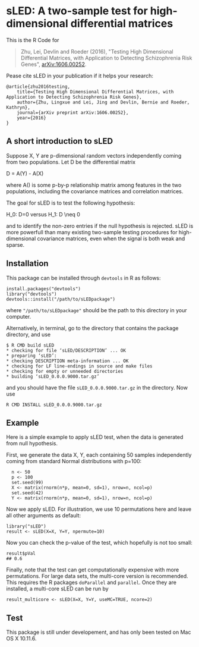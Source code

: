 # sLED: A two-sample test for high-dimensional differential matrices

This is the R Code for
> Zhu, Lei, Devlin and Roeder (2016), "Testing High Dimensional Differential Matrices, with Application to Detecting Schizophrenia Risk Genes", [arXiv:1606.00252](https://arxiv.org/abs/1606.00252).

Pease cite sLED in your publication if it helps your research:
```
@article{zhu2016testing,
    title={Testing High Dimensional Differential Matrices, with Application to Detecting Schizophrenia Risk Genes},
    author={Zhu, Lingxue and Lei, Jing and Devlin, Bernie and Roeder, Kathryn},
    journal={arXiv preprint arXiv:1606.00252},
    year={2016}
}
```

## A short introduction to sLED
Suppose X, Y are p-dimensional random vectors independently coming from two populations.
Let D be the differential matrix

D = A(Y) - A(X)

where A() is some p-by-p relationship matrix among features in the two populations, including the covariance matrices and correlation matrices. 

The goal for sLED is to test the following hypothesis:

H_0: D=0 versus H_1: D \neq 0

and to identify the non-zero entries if the null hypothesis is rejected. sLED is more powerfull than many existing two-sample testing procedures for high-dimensional covariance matrices, even when the signal is both weak and sparse.


## Installation
This package can be installed through `devtools` in R as follows:
```{r}
install.packages("devtools")
library("devtools")
devtools::install("/path/to/sLEDpackage")
```
where `"/path/to/sLEDpackage"` should be the path to this directory in your computer.

Alternatively, in terminal, go to the directory that contains the package directory, and use
```
$ R CMD build sLED
* checking for file ‘sLED/DESCRIPTION’ ... OK
* preparing ‘sLED’:
* checking DESCRIPTION meta-information ... OK
* checking for LF line-endings in source and make files
* checking for empty or unneeded directories
* building ‘sLED_0.0.0.9000.tar.gz’
```
and you should have the file `sLED_0.0.0.9000.tar.gz` in the directory. Now use
```
R CMD INSTALL sLED_0.0.0.9000.tar.gz
```


## Example
Here is a simple example to apply sLED test, when the data is generated from null hypothesis.

First, we generate the data X, Y, each containing 50 samples independently coming from standard Normal distributions with p=100:
```{r}
  n <- 50
  p <- 100
  set.seed(99)
  X <- matrix(rnorm(n*p, mean=0, sd=1), nrow=n, ncol=p)
  set.seed(42)
  Y <- matrix(rnorm(n*p, mean=0, sd=1), nrow=n, ncol=p)
```

Now we apply sLED. For illustration, we use 10 permutations here and leave all other arguments as default:
```{r}
library("sLED")
result <- sLED(X=X, Y=Y, npermute=10)
```

Now you can check the p-value of the test, which hopefully is not too small:
```{r}
result$pVal
## 0.6
```

Finally, note that the test can get computationally expensive with more permutations. For large data sets, the multi-core version is recommended. This requires the R packages `doParallel` and `parallel`. Once they are installed, a multi-core sLED can be run by
```{r}
result_multicore <- sLED(X=X, Y=Y, useMC=TRUE, ncore=2)
```

## Test
This package is still under developement, and has only been tested on Mac OS X 10.11.6.
